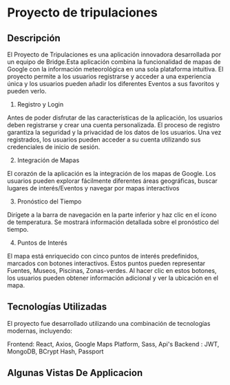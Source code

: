 # Proyecto de tripulaciones

## Descripción

El Proyecto de Tripulaciones es una aplicación innovadora desarrollada por un equipo de Bridge.Esta aplicación combina la funcionalidad de mapas de Google con la información meteorológica en una sola plataforma intuitiva. El proyecto permite a los usuarios registrarse y acceder a una experiencia única y los usuarios pueden añadir los diferentes Eventos a sus favoritos y pueden verlo.

1. Registro y Login

Antes de poder disfrutar de las características de la aplicación, los usuarios deben registrarse y crear una cuenta personalizada. El proceso de registro garantiza la seguridad y la privacidad de los datos de los usuarios. Una vez registrados, los usuarios pueden acceder a su cuenta utilizando sus credenciales de inicio de sesión.

2. Integración de Mapas

El corazón de la aplicación es la integración de los mapas de Google. Los usuarios pueden explorar fácilmente diferentes áreas geográficas, buscar lugares de interés/Eventos y navegar por mapas interactivos

3. Pronóstico del Tiempo

Dirígete a la barra de navegación en la parte inferior y haz clic en el ícono de temperatura. Se mostrará información detallada sobre el pronóstico del tiempo.

4.  Puntos de Interés

El mapa está enriquecido con cinco puntos de interés predefinidos, marcados con botones interactivos. Estos puntos pueden representar Fuentes, Museos, Piscinas, Zonas-verdes. Al hacer clic en estos botones, los usuarios pueden obtener información adicional y ver la ubicación en el mapa.

## Tecnologías Utilizadas

El proyecto fue desarrollado utilizando una combinación de tecnologías modernas, incluyendo:

Frontend: React, Axios, Google Maps Platform, Sass, Api's
Backend : JWT, MongoDB, BCrypt Hash, Passport

## Algunas Vistas De Applicacion
